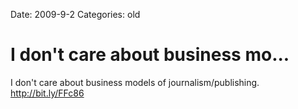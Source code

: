 Date: 2009-9-2
Categories: old

# I don't care about business mo...

I don't care about business models of journalism/publishing. <a href="http://bit.ly/FFc86" rel="nofollow">http://bit.ly/FFc86</a>
